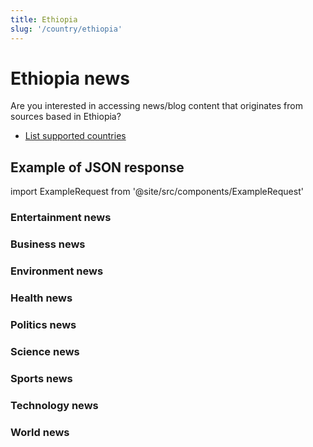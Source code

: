 ```yaml
---
title: Ethiopia
slug: '/country/ethiopia'
---
```


# Ethiopia news

Are you interested in accessing news/blog content that originates from sources based in Ethiopia?

- [List supported countries](/get-articles/countries)

## Example of JSON response

import ExampleRequest from '@site/src/components/ExampleRequest'

### Entertainment news
<ExampleRequest url="https://api.apitube.io/v1/news/articles?limit=2&category=news/Arts_and_Entertainment&language=et"></ExampleRequest>

### Business news
<ExampleRequest url="https://api.apitube.io/v1/news/articles?limit=2&category=news/Business&language=et"></ExampleRequest>

### Environment news
<ExampleRequest url="https://api.apitube.io/v1/news/articles?limit=2&category=news/Environment&language=et"></ExampleRequest>

### Health news
<ExampleRequest url="https://api.apitube.io/v1/news/articles?limit=2&category=news/Health&language=et"></ExampleRequest>

### Politics news
<ExampleRequest url="https://api.apitube.io/v1/news/articles?limit=2&category=news/Politics&language=et"></ExampleRequest>

### Science news
<ExampleRequest url="https://api.apitube.io/v1/news/articles?limit=2&category=news/Science&language=et"></ExampleRequest>

### Sports news
<ExampleRequest url="https://api.apitube.io/v1/news/articles?limit=2&category=news/Sports&language=et"></ExampleRequest>

### Technology news
<ExampleRequest url="https://api.apitube.io/v1/news/articles?limit=2&category=news/Technology&language=et"></ExampleRequest>

### World news
<ExampleRequest url="https://api.apitube.io/v1/news/articles?limit=2&category=news/World&language=et"></ExampleRequest>
